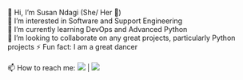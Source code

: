 👋 Hi, I’m Susan Ndagi (She/ Her :woman:) <br>
👀 I’m interested in Software and Support Engineering <br>
🌱 I’m currently learning DevOps and Advanced Python <br>
💞️ I’m looking to collaborate on any great projects, particularly Python projects
⚡ Fun fact: I am a great dancer <br><br>
📫 How to reach me: <a href="https://www.linkedin.com/in/susanndagi"><img src="https://img.shields.io/badge/LinkedIn-0077B5?style=for-the-badge&logo=linkedin&logoColor=white"></a> | <a href="https://twitter.com/ndagi_susan"><img src="https://img.shields.io/badge/Twitter-1DA1F2?style=for-the-badge&logo=twitter&logoColor=white"></a><br> 


<!---
ndagisusan/ndagisusan is a ✨ special ✨ repository because its `README.md` (this file) appears on your GitHub profile.
You can click the Preview link to take a look at your changes.
--->
